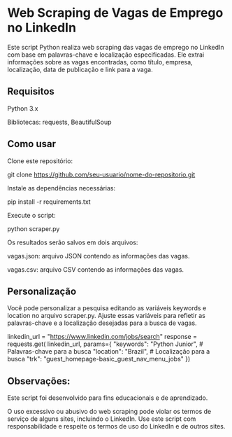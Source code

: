 # Web Scraping de Vagas de Emprego no LinkedIn

Este script Python realiza web scraping das vagas de emprego no LinkedIn com base em palavras-chave e localização especificadas. Ele extrai informações sobre as vagas encontradas, como título, empresa, localização, data de publicação e link para a vaga.

## Requisitos

Python 3.x

Bibliotecas: requests, BeautifulSoup

## Como usar

Clone este repositório:

git clone https://github.com/seu-usuario/nome-do-repositorio.git

Instale as dependências necessárias:

pip install -r requirements.txt

Execute o script:

python scraper.py

Os resultados serão salvos em dois arquivos:

vagas.json: arquivo JSON contendo as informações das vagas.

vagas.csv: arquivo CSV contendo as informações das vagas.

## Personalização

Você pode personalizar a pesquisa editando as variáveis keywords e location no arquivo scraper.py. Ajuste essas variáveis para refletir as palavras-chave e a localização desejadas para a busca de vagas.

linkedin_url = "https://www.linkedin.com/jobs/search"
response = requests.get(
linkedin_url,
params={
"keywords": "Python Junior", # Palavras-chave para a busca
"location": "Brazil", # Localização para a busca
"trk": "guest_homepage-basic_guest_nav_menu_jobs"
})

## Observações:

Este script foi desenvolvido para fins educacionais e de aprendizado.

O uso excessivo ou abusivo do web scraping pode violar os termos de serviço de alguns sites, incluindo o LinkedIn. Use este script com responsabilidade e respeite os termos de uso do LinkedIn e de outros sites.
